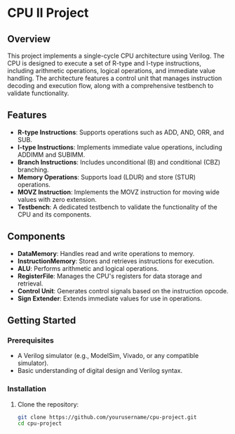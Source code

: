 # CPU II Project

## Overview
This project implements a single-cycle CPU architecture using Verilog. The CPU is designed to execute a set of R-type and I-type instructions, including arithmetic operations, logical operations, and immediate value handling. The architecture features a control unit that manages instruction decoding and execution flow, along with a comprehensive testbench to validate functionality.

## Features
- **R-type Instructions**: Supports operations such as ADD, AND, ORR, and SUB.
- **I-type Instructions**: Implements immediate value operations, including ADDIMM and SUBIMM.
- **Branch Instructions**: Includes unconditional (B) and conditional (CBZ) branching.
- **Memory Operations**: Supports load (LDUR) and store (STUR) operations.
- **MOVZ Instruction**: Implements the MOVZ instruction for moving wide values with zero extension.
- **Testbench**: A dedicated testbench to validate the functionality of the CPU and its components.

## Components
- **DataMemory**: Handles read and write operations to memory.
- **InstructionMemory**: Stores and retrieves instructions for execution.
- **ALU**: Performs arithmetic and logical operations.
- **RegisterFile**: Manages the CPU's registers for data storage and retrieval.
- **Control Unit**: Generates control signals based on the instruction opcode.
- **Sign Extender**: Extends immediate values for use in operations.

## Getting Started

### Prerequisites
- A Verilog simulator (e.g., ModelSim, Vivado, or any compatible simulator).
- Basic understanding of digital design and Verilog syntax.

### Installation
1. Clone the repository:
   ```bash
   git clone https://github.com/yourusername/cpu-project.git
   cd cpu-project
